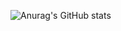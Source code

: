 ![Anurag's GitHub stats](https://github-readme-stats.vercel.app/api?username=anuraghazra&theme=aura&show_icons=true)




